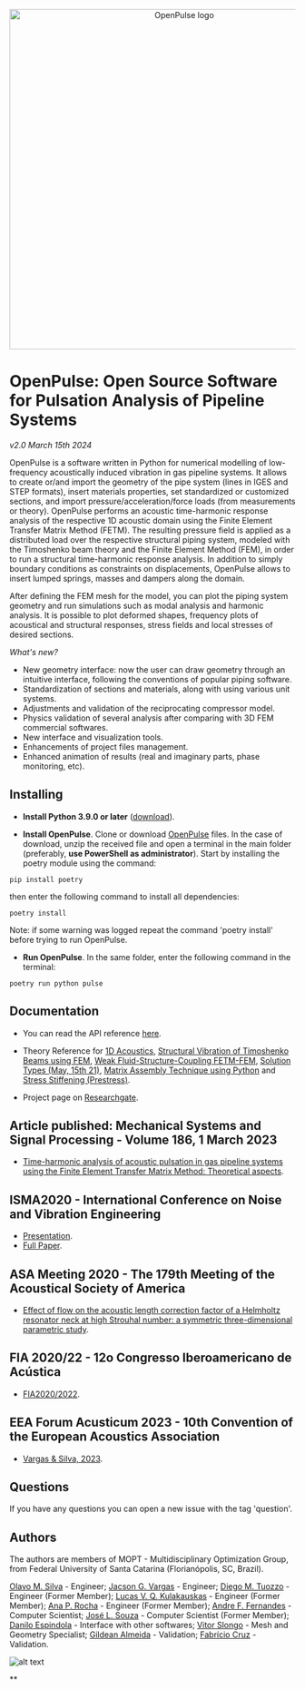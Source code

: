 <p align="center">
   <img src="https://open-pulse.github.io/OpenPulse/doc/OP_gamma.PNG?raw=true" alt="OpenPulse logo" width="600"/>

# OpenPulse: Open Source Software for Pulsation Analysis of Pipeline Systems

*v2.0 March 15th 2024*

OpenPulse is a software written in Python for numerical modelling of low-frequency acoustically induced vibration in gas pipeline systems. It allows to create or/and import the geometry of the pipe system (lines in IGES and STEP formats), insert materials properties, set standardized or customized sections, and import pressure/acceleration/force loads (from measurements or theory). OpenPulse performs an acoustic time-harmonic response analysis of the respective 1D acoustic domain using the Finite Element Transfer Matrix Method (FETM). The resulting pressure field is applied as a distributed load over the respective structural piping system, modeled with the Timoshenko beam theory and the Finite Element Method (FEM), in order to run a structural time-harmonic response analysis. In addition to simply boundary conditions as constraints on displacements, OpenPulse allows to insert lumped springs, masses and dampers along the domain.

After defining the FEM mesh for the model, you can plot the piping system geometry and run simulations such as modal analysis and harmonic analysis. It is possible to plot deformed shapes, frequency plots of acoustical and structural responses, stress fields and local stresses of desired sections.

*What's new?* 

- New geometry interface: now the user can draw geometry through an intuitive interface, following the conventions of popular piping software.
- Standardization of sections and materials, along with using various unit systems.
- Adjustments and validation of the reciprocating compressor model.
- Physics validation of several analysis after comparing with 3D FEM commercial softwares.
- New interface and visualization tools.
- Enhancements of project files management.
- Enhanced animation of results (real and imaginary parts, phase monitoring, etc).

## Installing

- **Install Python 3.9.0 or later** ([download](https://www.python.org/downloads/release/python-390/)).

- **Install OpenPulse**.
Clone or download [OpenPulse](https://github.com/open-pulse/OpenPulse) files. In the case of download, unzip the received file and open a terminal in the main folder (preferably, **use PowerShell as administrator**). Start by installing the
poetry module using the command:
```
pip install poetry
```

then enter the following command to install all dependencies:

```
poetry install
```

Note: if some warning was logged repeat the command 'poetry install' before trying to run OpenPulse.


- **Run OpenPulse**.
In the same folder, enter the following command in the terminal:
```
poetry run python pulse
```
      
## Documentation
- You can read the API reference [here](https://open-pulse.readthedocs.io/en/latest/index.html).

- Theory Reference for [1D Acoustics](https://open-pulse.github.io/OpenPulse/doc/Acoustics.pdf), [Structural Vibration of Timoshenko Beams using FEM](https://open-pulse.github.io/OpenPulse/doc/Theory_Structural.pdf), [Weak Fluid-Structure-Coupling FETM-FEM](https://github.com/open-pulse/OpenPulse/blob/master/doc/OpenPulse___Report_D___Weak_Coupling.pdf), [Solution Types (May, 15th 21)](https://), [Matrix Assembly Technique using Python](https://open-pulse.github.io/OpenPulse/doc/Assembly.pdf) and [Stress Stiffening (Prestress)](https://github.com/open-pulse/OpenPulse/blob/master/doc/OpenPulse___Report_E___Prestress.pdf).

- Project page on [Researchgate](https://www.researchgate.net/project/Acoustically-Induced-Vibration-in-Pipeline-Systems).

## Article published: Mechanical Systems and Signal Processing - Volume 186, 1 March 2023

- [Time-harmonic analysis of acoustic pulsation in gas pipeline systems using the Finite Element Transfer Matrix Method: Theoretical aspects](https://doi.org/10.1016/j.ymssp.2022.109824).

## ISMA2020 - International Conference on Noise and Vibration Engineering

- [Presentation](https://www.youtube.com/watch?v=iarKDAei6fg&t).
- [Full Paper](https://github.com/open-pulse/OpenPulse/blob/master/doc/ISMA_2020_PRE.pdf).

## ASA Meeting 2020 - The 179th Meeting of the Acoustical Society of America

- [Effect of flow on the acoustic length correction factor of a Helmholtz resonator neck at high Strouhal number: a symmetric three-dimensional parametric study](https://asa.scitation.org/doi/10.1121/1.5147459). 

## FIA 2020/22 - 12o Congresso Iberoamericano de Acústica 

- [FIA2020/2022](https://fia2020.com.br/anais/index.php#topo).

## EEA Forum Acusticum 2023 - 10th Convention of the European Acoustics Association 

- [Vargas \& Silva, 2023](https://appfa2023.silsystem.solutions/).

## Questions
If you have any questions you can open a new issue with the tag 'question'.

## Authors

The authors are members of MOPT - Multidisciplinary Optimization Group, from Federal University of Santa Catarina (Florianópolis, SC, Brazil).

   [Olavo M. Silva](https://www.linkedin.com/in/olavo-m-silva-5822a5151/) - Engineer;
   [Jacson G. Vargas](https://www.linkedin.com/in/jacson-gil-vargas-a54b0768/) - Engineer;
   [Diego M. Tuozzo](https://www.linkedin.com/in/martintuozzo/) - Engineer (Former Member);
   [Lucas V. Q. Kulakauskas](https://www.linkedin.com/in/lucas-kulakauskas-5a0314182/) - Engineer (Former Member);
   [Ana P. Rocha](https://www.linkedin.com/in/ana-paula-da-rocha-55520a176/) - Engineer (Former Member);
   [Andre F. Fernandes](https://www.linkedin.com/in/andrefernandes2001/) - Computer Scientist; 
   [José L. Souza](https://www.linkedin.com/in/jos%C3%A9-luiz-de-souza-8669b5114/) - Computer Scientist (Former Member);
   [Danilo Espindola](https://www.linkedin.com/in/danilo-espindola-7b47a626b/) - Interface with other softwares;
   [Vitor Slongo](https://www.linkedin.com/in/vitor-slongo-45298a270/) - Mesh and Geometry Specialist;
   [Gildean Almeida](https://www.linkedin.com/in/gildean-almeida-708862298/) - Validation;
   [Fabrício Cruz](https://www.linkedin.com/in/fabricio-emanuel-cruz/) - Validation.

![alt text](https://open-pulse.github.io/OpenPulse/doc/MOPT.JPG?raw=true) 

**
